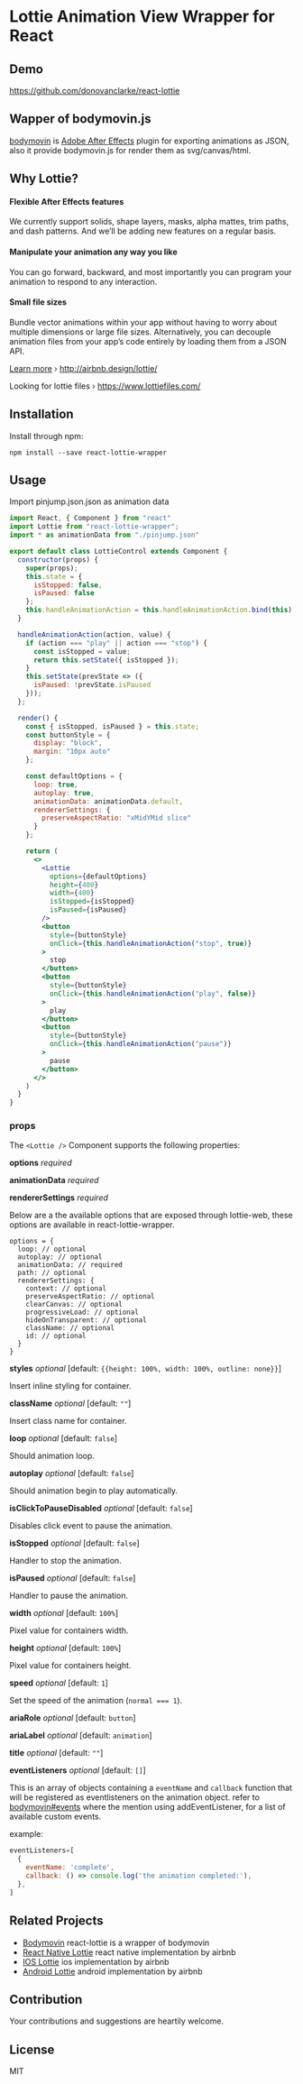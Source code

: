 # Lottie Animation View Wrapper for React

## Demo
https://github.com/donovanclarke/react-lottie

## Wapper of bodymovin.js

[bodymovin](https://github.com/bodymovin/bodymovin) is [Adobe After Effects](http://www.adobe.com/products/aftereffects.html) plugin for exporting animations as JSON, also it provide bodymovin.js for render them as svg/canvas/html.

## Why Lottie?

#### Flexible After Effects features
We currently support solids, shape layers, masks, alpha mattes, trim paths, and dash patterns. And we’ll be adding new features on a regular basis.

#### Manipulate your animation any way you like
You can go forward, backward, and most importantly you can program your animation to respond to any interaction.

#### Small file sizes
Bundle vector animations within your app without having to worry about multiple dimensions or large file sizes. Alternatively, you can decouple animation files from your app’s code entirely by loading them from a JSON API.

[Learn more](http://airbnb.design/introducing-lottie/) › http://airbnb.design/lottie/

Looking for lottie files › https://www.lottiefiles.com/

## Installation

Install through npm:
```
npm install --save react-lottie-wrapper
```

## Usage

Import pinjump.json.json as animation data

```jsx
import React, { Component } from "react"
import Lottie from "react-lottie-wrapper";
import * as animationData from "./pinjump.json"

export default class LottieControl extends Component {
  constructor(props) {
    super(props);
    this.state = {
      isStopped: false,
      isPaused: false
    };
    this.handleAnimationAction = this.handleAnimationAction.bind(this);
  }

  handleAnimationAction(action, value) {
    if (action === "play" || action === "stop") {
      const isStopped = value;
      return this.setState({ isStopped });
    }
    this.setState(prevState => ({
      isPaused: !prevState.isPaused
    }));
  };

  render() {
    const { isStopped, isPaused } = this.state;
    const buttonStyle = {
      display: "block",
      margin: "10px auto"
    };

    const defaultOptions = {
      loop: true,
      autoplay: true, 
      animationData: animationData.default,
      rendererSettings: {
        preserveAspectRatio: "xMidYMid slice"
      }
    };

    return (
      <>
        <Lottie 
          options={defaultOptions}
          height={400}
          width={400}
          isStopped={isStopped}
          isPaused={isPaused}
        />
        <button
          style={buttonStyle}
          onClick={this.handleAnimationAction("stop", true)}
        >
          stop
        </button>
        <button
          style={buttonStyle}
          onClick={this.handleAnimationAction("play", false)}
        >
          play
        </button>
        <button 
          style={buttonStyle}
          onClick={this.handleAnimationAction("pause")}
        >
          pause
        </button>
      </>
    )
  }
}

```

### props
The `<Lottie />` Component supports the following properties:



**options** *required* 

**animationData** *required*

**rendererSettings** *required* 

Below are a the available options that are exposed through lottie-web,
these options are available in react-lottie-wrapper.

```
options = {
  loop: // optional
  autoplay: // optional
  animationData: // required 
  path: // optional
  rendererSettings: {
    context: // optional
    preserveAspectRatio: // optional
    clearCanvas: // optional
    progressiveLoad: // optional
    hideOnTransparent: // optional
    className: // optional
    id: // optional
  }
}
```

**styles** *optional* [default: `{{height: 100%, width: 100%, outline: none}}`]

Insert inline styling for container.

**className** *optional* [default: `""`]

Insert class name for container.

**loop** *optional* [default: `false`]

Should animation loop.

**autoplay** *optional* [default: `false`]

Should animation begin to play automatically.

**isClickToPauseDisabled** *optional* [default: `false`]

Disables click event to pause the animation.

**isStopped** *optional* [default: `false`]

Handler to stop the animation.

**isPaused** *optional* [default: `false`]

Handler to pause the animation.

**width** *optional* [default: `100%`]

Pixel value for containers width.

**height** *optional* [default: `100%`]

Pixel value for containers height.

**speed** *optional* [default: `1`]

Set the speed of the animation (`normal === 1`).

**ariaRole** *optional* [default: `button`]

**ariaLabel** *optional* [default: `animation`]

**title** *optional* [default: `""`]

**eventListeners** *optional* [default: `[]`]

This is an array of objects containing a `eventName` and `callback` function that will be registered as  eventlisteners on the animation object. refer to [bodymovin#events](https://github.com/bodymovin/bodymovin#events) where the mention using addEventListener, for a list of available custom events.

example:
```jsx
eventListeners=[
  {
    eventName: 'complete',
    callback: () => console.log('the animation completed:'),
  },
]
```

## Related Projects

* [Bodymovin](https://github.com/bodymovin/bodymovin) react-lottie is a wrapper of bodymovin
* [React Native Lottie](https://github.com/airbnb/lottie-react-native) react native implementation by airbnb
* [IOS Lottie](https://github.com/airbnb/lottie-ios) ios implementation by airbnb
* [Android Lottie](https://github.com/airbnb/lottie-android) android implementation by airbnb

## Contribution
Your contributions and suggestions are heartily welcome.

## License
MIT

